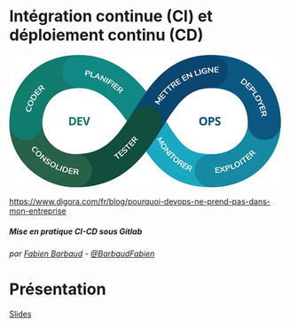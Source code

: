 Intégration continue (CI) et déploiement continu (CD)
===

![](images/schema-devops-en-entreprise.png)

https://www.digora.com/fr/blog/pourquoi-devops-ne-prend-pas-dans-mon-entreprise

##### Mise en pratique CI-CD sous Gitlab

###### par [Fabien Barbaud](fabien.barbaud@timeonegroup.com) - [@BarbaudFabien](https://twitter.com/BarbaudFabien)

Présentation
===

[Slides](ci-cd.md)

